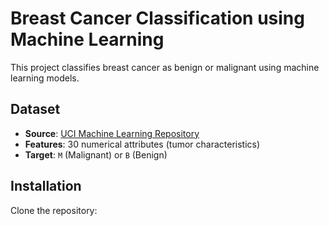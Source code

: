 # Breast Cancer Classification using Machine Learning

This project classifies breast cancer as benign or malignant using machine learning models.

## Dataset
- **Source**: [UCI Machine Learning Repository](https://archive.ics.uci.edu/ml/datasets/Breast+Cancer+Wisconsin+(Diagnostic))
- **Features**: 30 numerical attributes (tumor characteristics)
- **Target**: `M` (Malignant) or `B` (Benign)

## Installation
Clone the repository:
